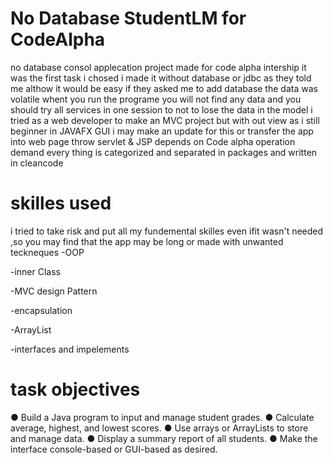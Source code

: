 # No Database StudentLM for CodeAlpha
no database consol applecation project made for code alpha intership it was the first task i chosed
i made it without database or jdbc as they told me althow it would be easy if they asked me to add database
the data was volatile whent you run the programe you will not find any data and you should try all services in 
one session to not to lose the data in the model i tried as a web developer to make an MVC project but with out view 
as i still beginner in JAVAFX GUI i may make an update for this or transfer the app into web page throw servlet & JSP
depends on Code alpha operation demand every thing is categorized and separated in packages and written in cleancode
# skilles used
i tried to take risk and put all my fundemental skilles even ifit wasn't needed ,so you may find that the app may be 
long or made with unwanted teckneques
-OOP

-inner Class

-MVC design Pattern

-encapsulation

-ArrayList

-interfaces and impelements

# task objectives
● Build a Java program to input and manage student grades.
● Calculate average, highest, and lowest scores.
● Use arrays or ArrayLists to store and manage data.
● Display a summary report of all students.
● Make the interface console-based or GUI-based as desired.


